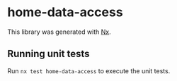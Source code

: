 # home-data-access

This library was generated with [Nx](https://nx.dev).

## Running unit tests

Run `nx test home-data-access` to execute the unit tests.
